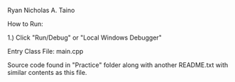 Ryan Nicholas A. Taino

How to Run:

1.) Click "Run/Debug" or "Local Windows Debugger"

Entry Class File: main.cpp

Source code found in "Practice" folder along with another README.txt with similar contents as this file.
